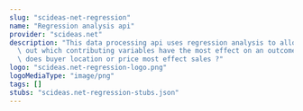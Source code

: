 ```yaml
---
slug: "scideas-net-regression"
name: "Regression analysis api"
provider: "scideas.net"
description: "This data processing api uses regression analysis to allow you to find\
  \ out which contributing variables have the most effect on an outcome. For example\
  \ does buyer location or price most effect sales ?"
logo: "scideas.net-regression-logo.png"
logoMediaType: "image/png"
tags: []
stubs: "scideas.net-regression-stubs.json"
---
```

